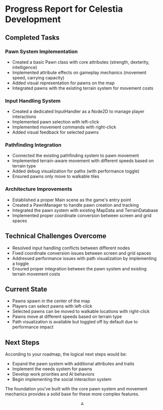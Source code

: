 # Progress Report for Celestia Development

## Completed Tasks

### Pawn System Implementation

- Created a basic Pawn class with core attributes (strength, dexterity, intelligence)
- Implemented attribute effects on gameplay mechanics (movement speed, carrying capacity)
- Added visual representation for pawns on the map
- Integrated pawns with the existing terrain system for movement costs


### Input Handling System

- Created a dedicated InputHandler as a Node2D to manage player interactions
- Implemented pawn selection with left-click
- Implemented movement commands with right-click
- Added visual feedback for selected pawns


### Pathfinding Integration

- Connected the existing pathfinding system to pawn movement
- Implemented terrain-aware movement with different speeds based on terrain type
- Added debug visualization for paths (with performance toggle)
- Ensured pawns only move to walkable tiles


### Architecture Improvements

- Established a proper Main scene as the game's entry point
- Created a PawnManager to handle pawn creation and tracking
- Integrated the pawn system with existing MapData and TerrainDatabase
- Implemented proper coordinate conversion between screen and grid spaces


## Technical Challenges Overcome

- Resolved input handling conflicts between different nodes
- Fixed coordinate conversion issues between screen and grid spaces
- Addressed performance issues with path visualization by implementing a toggle
- Ensured proper integration between the pawn system and existing terrain movement costs


## Current State

- Pawns spawn in the center of the map
- Players can select pawns with left-click
- Selected pawns can be moved to walkable locations with right-click
- Pawns move at different speeds based on terrain type
- Path visualization is available but toggled off by default due to performance impact


## Next Steps

According to your roadmap, the logical next steps would be:

- Expand the pawn system with additional attributes and traits
- Implement the needs system for pawns
- Develop work priorities and AI behaviors
- Begin implementing the social interaction system

The foundation you've built with the core pawn system and movement mechanics provides a solid base for these more complex features.

<div style="text-align: center">⁂</div>


